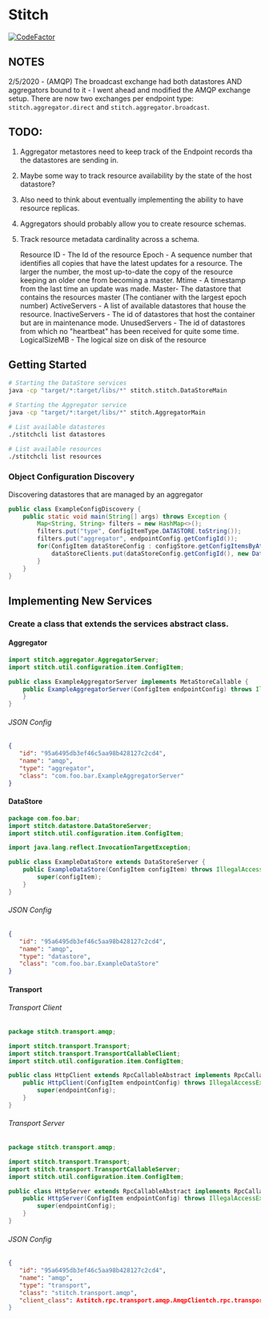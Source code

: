 # Stitch
[![CodeFactor](https://www.codefactor.io/repository/github/dylanturn/stitch/badge?s=13a678130938a23ae3e3f6d2b62050ea40634cd2)](https://www.codefactor.io/repository/github/dylanturn/stitch)

## NOTES
2/5/2020 - (AMQP) The broadcast exchange had both datastores AND aggregators bound to it - I went ahead and modified the AMQP exchange setup. There are now two exchanges per endpoint type: ```stitch.aggregator.direct``` and ```stitch.aggregator.broadcast```.

## TODO:
1. Aggregator metastores need to keep track of the Endpoint records tha the datastores are sending in.
2. Maybe some way to track resource availability by the state of the host datastore?
3. Also need to think about eventually implementing the ability to have resource replicas.
4. Aggregators should probably allow you to create resource schemas.
5. Track resource metadata cardinality across a schema.


    Resource ID - The Id of the resource
    Epoch - A sequence number that identifies all copies that have the latest updates for a resource. The larger the number, the most up-to-date the copy of the resource keeping an older one from becoming a master.
    Mtime - A timestamp from the last time an update was made.
    Master- The datastore that contains the resources master (The contianer with the largest epoch number)
    ActiveServers - A list of available datastores that house the resource.
    InactiveServers - The id of datastores that host the container but are in maintenance mode.
    UnusedServers - The id of datastores from which no "heartbeat" has been received for quite some time.
    LogicalSizeMB - The logical size on disk of the resource
    
    
## Getting Started
```bash
# Starting the DataStore services
java -cp "target/*:target/libs/*" stitch.stitch.DataStoreMain
```

```bash
# Starting the Aggregator service
java -cp "target/*:target/libs/*" stitch.AggregatorMain
```

```bash
# List available datastores 
./stitchcli list datastores
```

```bash
# List available resources 
./stitchcli list resources
```

### Object Configuration Discovery
Discovering datastores that are managed by an aggregator
```Java
public class ExampleConfigDiscovery {
    public static void main(String[] args) throws Exception {
        Map<String, String> filters = new HashMap<>();
        filters.put("type", ConfigItemType.DATASTORE.toString());
        filters.put("aggregator", endpointConfig.getConfigId());
        for(ConfigItem dataStoreConfig : configStore.getConfigItemsByAttributes(filters)){
            dataStoreClients.put(dataStoreConfig.getConfigId(), new DataStoreClient(dataStoreConfig.getConfigId()));
        }
    }
}
```

## Implementing New Services

### Create a class that extends the services abstract class.

#### Aggregator
```java
import stitch.aggregator.AggregatorServer;
import stitch.util.configuration.item.ConfigItem;

public class ExampleAggregatorServer implements MetaStoreCallable {
    public ExampleAggregatorServer(ConfigItem endpointConfig) throws IllegalAccessException, InstantiationException, ClassNotFoundException {
    }
}
```
###### JSON Config
 ```json
{
    "id": "95a6495db3ef46c5aa98b428127c2cd4",
    "name": "amqp",
    "type": "aggregator",
    "class": "com.foo.bar.ExampleAggregatorServer"
}
```
#### DataStore
```java
package com.foo.bar;
import stitch.datastore.DataStoreServer;
import stitch.util.configuration.item.ConfigItem;

import java.lang.reflect.InvocationTargetException;

public class ExampleDataStore extends DataStoreServer {
    public ExampleDataStore(ConfigItem configItem) throws IllegalAccessException, InstantiationException, ClassNotFoundException, InvocationTargetException, NoSuchMethodException {
        super(configItem);
    }
}
```
###### JSON Config
 ```json
{
    "id": "95a6495db3ef46c5aa98b428127c2cd4",
    "name": "amqp",
    "type": "datastore",
    "class": "com.foo.bar.ExampleDataStore"
}
```
#### Transport
###### Transport Client
```java
package stitch.transport.amqp;

import stitch.transport.Transport;
import stitch.transport.TransportCallableClient;
import stitch.util.configuration.item.ConfigItem;

public class HttpClient extends RpcCallableAbstract implements RpcCallableClient {
    public HttpClient(ConfigItem endpointConfig) throws IllegalAccessException, InstantiationException, ClassNotFoundException {
        super(endpointConfig);
    }
}
```
###### Transport Server
```java
package stitch.transport.amqp;

import stitch.transport.Transport;
import stitch.transport.TransportCallableServer;
import stitch.util.configuration.item.ConfigItem;

public class HttpServer extends RpcCallableAbstract implements RpcCallableServer {
    public HttpServer(ConfigItem endpointConfig) throws IllegalAccessException, InstantiationException, ClassNotFoundException {
        super(endpointConfig);
    }
}
```
###### JSON Config
 ```json
{
    "id": "95a6495db3ef46c5aa98b428127c2cd4",
    "name": "amqp",
    "type": "transport",
    "class": "stitch.transport.amqp",
    "client_class": Astitch.rpc.transport.amqp.AmqpClientch.rpc.transport.amqp.AMQPServer"
}
```
